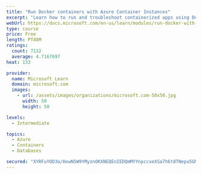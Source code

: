 ```yaml
---
title: "Run Docker containers with Azure Container Instances"
excerpt: "Learn how to run and troubleshoot containerized apps using Docker containers with Azure Container Instances."
webUrl: https://docs.microsoft.com/en-us/learn/modules/run-docker-with-azure-container-instances/
type: course
price: Free
length: PT48M
ratings:
  count: 7132
  average: 4.7167697
heat: 133

provider:
  name: Microsoft Learn
  domain: microsoft.com
  images:
    - url: /assets/images/organizations/microsoft.com-50x50.jpg
      width: 50
      height: 50

levels:
  - Intermediate

topics:
  - Azure
  - Containers
  - Databases

secured: "XYRFuYOD3o/HxwN5W9YMyznOKXNEQEnIEDQmMYYnpccxeXSa7h6t8TNepu5GMN0GbfNIXTMDxkP84dkC4pgLm1RkBZVo8iOMHkcvfS8MDJp4EMeYITRTXNlzalVV8SltF0ib1kcSBgdK1qjg6rMC2kQFH4wA9bFTmmchnR53Qgpm0k0OJ43E398Uc7FAjTsmQ2qG9I+UYPoZnu0lmBCqAzUSQz/KgLlQ0jyiNq22L7jqFp7CR5C/XR1Sg7xMBm1CG9xXfGEgcy8MmhZtquuyzaYFAddBECgguHrCiL/x14+MlL4VJkEoH2LwHC48Rz+OGJLCYoYzEiqK47+0P9k7trVW9EseIt6itowIwHOhG7F3MoNv5SnoQmVTCWn5vM61Hay+Ro+BOLezpvJX4fxtV9mUNhvlnGHf6Ra1Y9xiEG4=;sg7hFQmllEmJNQs6CYiHfg=="
---
```



